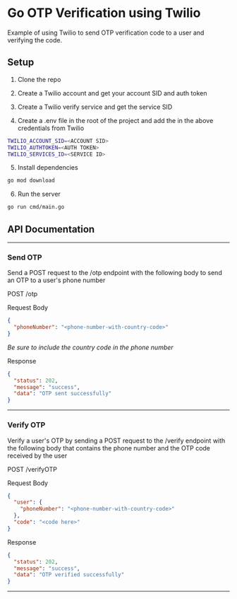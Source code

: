 # Go OTP Verification using Twilio

Example of using Twilio to send OTP verification code to a user and verifying the code.

## Setup

1. Clone the repo

2. Create a Twilio account and get your account SID and auth token

3. Create a Twilio verify service and get the service SID

4. Create a .env file in the root of the project and add the in the above credentials from Twilio

```bash
TWILIO_ACCOUNT_SID=<ACCOUNT SID>
TWILIO_AUTHTOKEN=<AUTH TOKEN>
TWILIO_SERVICES_ID=<SERVICE ID>
```

5. Install dependencies

```bash
go mod download
```

6. Run the server

```bash
go run cmd/main.go
```

## API Documentation
---
### Send OTP

Send a POST request to the /otp endpoint with the following body to send an OTP to a user's phone number

POST /otp

Request Body

```json
{
  "phoneNumber": "<phone-number-with-country-code>"
}
```

_Be sure to include the country code in the phone number_

Response

```json
{
  "status": 202,
  "message": "success",
  "data": "OTP sent successfully"
}
```
---
### Verify OTP

Verify a user's OTP by sending a POST request to the /verify endpoint with the following body that contains the phone number and the OTP code received by the user

POST /verifyOTP

Request Body

```json
{
  "user": {
    "phoneNumber": "<phone-number-with-country-code>"
  },
  "code": "<code here>"
}
```

Response

```json
{
  "status": 202,
  "message": "success",
  "data": "OTP verified successfully"
}
```
---
